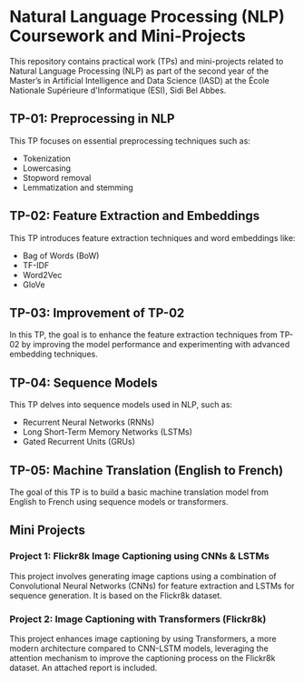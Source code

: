 # Natural Language Processing (NLP) Coursework and Mini-Projects

This repository contains practical work (TPs) and mini-projects related to Natural Language Processing (NLP) as part of the second year of the Master’s in Artificial Intelligence and Data Science (IASD) at the École Nationale Supérieure d'Informatique (ESI), Sidi Bel Abbes.

## TP-01: Preprocessing in NLP
This TP focuses on essential preprocessing techniques such as:
- Tokenization
- Lowercasing
- Stopword removal
- Lemmatization and stemming

## TP-02: Feature Extraction and Embeddings
This TP introduces feature extraction techniques and word embeddings like:
- Bag of Words (BoW)
- TF-IDF
- Word2Vec
- GloVe

## TP-03: Improvement of TP-02
In this TP, the goal is to enhance the feature extraction techniques from TP-02 by improving the model performance and experimenting with advanced embedding techniques.

## TP-04: Sequence Models
This TP delves into sequence models used in NLP, such as:
- Recurrent Neural Networks (RNNs)
- Long Short-Term Memory Networks (LSTMs)
- Gated Recurrent Units (GRUs)

## TP-05: Machine Translation (English to French)
The goal of this TP is to build a basic machine translation model from English to French using sequence models or transformers.

## Mini Projects

### Project 1: Flickr8k Image Captioning using CNNs & LSTMs
This project involves generating image captions using a combination of Convolutional Neural Networks (CNNs) for feature extraction and LSTMs for sequence generation. It is based on the Flickr8k dataset.

### Project 2: Image Captioning with Transformers (Flickr8k)
This project enhances image captioning by using Transformers, a more modern architecture compared to CNN-LSTM models, leveraging the attention mechanism to improve the captioning process on the Flickr8k dataset. An attached report is included.
